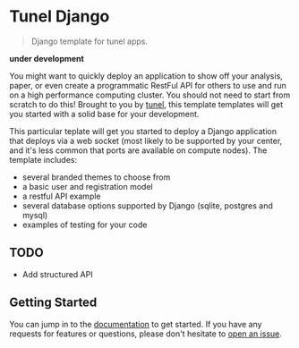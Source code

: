 # Tunel Django

> Django template for tunel apps.

**under development**

You might want to quickly deploy an application to show off your analysis, paper,
or even create a programmatic RestFul API for others to use and run on a high performance computing
cluster. You should not need to start from scratch to do this! Brought to you by [tunel](https://github.com/tunel-apps/tunel), this template templates will get you started with a solid base for your development.

This particular teplate will get you started to deploy a Django application
that deploys via a web socket (most likely to be supported by your center, and it's less common
that ports are available on compute nodes).
The template includes:

 - several branded themes to choose from
 - a basic user and registration model
 - a restful API example
 - several database options supported by Django (sqlite, postgres and mysql)
 - examples of testing for your code

## TODO

 - Add structured API

## Getting Started

You can jump in to the [documentation](https://tunel-apps.github.io/tunel-django) to
get started. If you have any requests for features or questions, please don't hesitate
to [open an issue](https://github.com/tunel-apps/tunel-django/issues).
